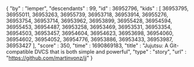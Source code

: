{
  "by" : "lemper",
  "descendants" : 99,
  "id" : 36952796,
  "kids" : [ 36953795, 36955011, 36953263, 36955739, 36953718, 36953914, 36955276, 36953754, 36953714, 36953962, 36953899, 36955428, 36954594, 36955453, 36954487, 36953258, 36953469, 36953531, 36953354, 36954503, 36953457, 36954604, 36954623, 36953698, 36954060, 36954602, 36954052, 36954776, 36953886, 36953433, 36953987, 36953427 ],
  "score" : 350,
  "time" : 1690869183,
  "title" : "Jujutsu: A Git-compatible DVCS that is both simple and powerful",
  "type" : "story",
  "url" : "https://github.com/martinvonz/jj"
}
